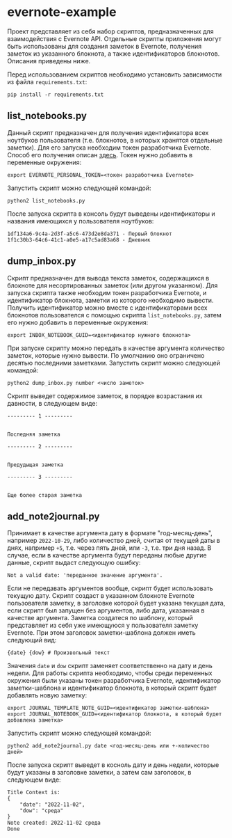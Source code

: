 # evernote-example
Проект представляет из себя набор скриптов, предназначенных для взаимодействия с Evernote API. Отдельные скрипты приложения могут быть использованы для создания заметок в Evernote, получения заметок из указанного блокнота, а также идентификаторов блокнотов. Описания приведены ниже.

Перед использованием скриптов необходимо установить зависимости из файла `requirements.txt`:
```
pip install -r requirements.txt
```
## list_notebooks.py
Данный скрипт предназначен для получения идентификатора всех ноутбуков пользователя (т.е. блокнотов, в которых хранятся отдельные заметки). Для его запуска необходим токен разработчика Evernote. Способ его получения описан [здесь](https://dev.evernote.com/doc/articles/authentication.php). Токен нужно добавить в переменные окружения:
```
export EVERNOTE_PERSONAL_TOKEN=<токен разработчика Evernote>
```
Запустить скрипт можно следующей командой:
```
python2 list_notebooks.py
```
После запуска скрипта в консоль будут выведены идентификаторы и названия имеющихся у пользователя ноутбуков:
```
1df134a6-9c4a-2d3f-a5c6-473d2e8da371 - Первый блокнот
1f1c30b3-64c6-41c1-a0e5-a17c5ad83a68 - Дневник
```
## dump_inbox.py
Скрипт предназначен для вывода текста заметок, содержащихся в блокноте для несортированных заметок (или другом указанном). Для запуска скрипта также необходим токен разработчика Evernote, и идентификатор блокнота, заметки из которого необходимо вывести. Получить идентификатор можно вместе с идентификаторами всех блокнотов пользователся с помощью скрипта `list_notebooks.py`, затем его нужно добавить в переменные окружения:
```
export INBOX_NOTEBOOK_GUID=<идентификатор нужного блокнота>
```
При запуске скрипту можно передать в качестве аргумента количество заметок, которые нужно вывести. По умолчанию оно ограничено десятью последними заметками. Запустить скрипт можно следующей командой:
```
python2 dump_inbox.py number <число заметок>
```
Скрипт выведет содержимое заметок, в порядке возрастания их давности, в следующем виде:
```
--------- 1 ---------


Последняя заметка

--------- 2 ---------


Предудыщая заметка

--------- 3 ---------


Еще более старая заметка

```
## add_note2journal.py
Принимает в качестве аргумента дату в формате "год-месяц-день", например `2022-10-29`, либо количество дней, считая от текущей даты в днях, например `+5`, т.е. через пять дней, или `-3`, т.е. три дня назад. В случае, если в качестве аргумента будут переданы любые другие данные, скрипт выдаст следующую ошибку:
```
Not a valid date: 'переданное значение аргумента'.
```
Если не передавать аргументов вообще, скрипт будет использовать текущую дату. Скрипт создаст в указанном блокноте Evernote пользователя заметку, в заголовке которой будет указана текущая дата, если скрипт был запущен без аргументов, либо дата, указанная в качестве аргумента. Заметка создатеся по шаблону, который представляет из себя уже имеющуюся у пользователя заметку Evernote. При этом заголовок заметки-шаблона должен иметь следующий вид:
```
{date} {dow} # Произвольный текст
```
Значения `date` и `dow` скрипт заменяет соответственно на дату и день недели. Для работы скрипта необходимо, чтобы среди переменных окружения были указаны токен разработчика Evernote, идентификатор заметки-шаблона и идентификатор блокнота, в который скрипт будет добавлять новую заметку:
```
export JOURNAL_TEMPLATE_NOTE_GUID=<идентификатор заметки-шаблона>
export JOURNAL_NOTEBOOK_GUID=<идентификатор блокнота, в который будет добавлена заметка>
```
Запустить скрипт можно следующей командой:
```
python2 add_note2journal.py date <год-месяц-день или +-количество дней>
```
После запуска скрипт выведет в косноль дату и день недели, которые будут указаны в заголовке заметки, а затем сам заголовок, в следующем виде:
```
Title Context is:
{
    "date": "2022-11-02", 
    "dow": "среда"
}
Note created: 2022-11-02 среда
Done
```
